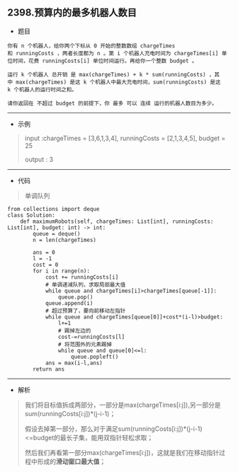 2398.预算内的最多机器人数目
----------
- 题目
>
    你有 n 个机器人，给你两个下标从 0 开始的整数数组 chargeTimes 和 runningCosts ，两者长度都为 n 。第 i 个机器人充电时间为 chargeTimes[i] 单位时间，花费 runningCosts[i] 单位时间运行。再给你一个整数 budget 。

    运行 k 个机器人 总开销 是 max(chargeTimes) + k * sum(runningCosts) ，其中 max(chargeTimes) 是这 k 个机器人中最大充电时间，sum(runningCosts) 是这 k 个机器人的运行时间之和。
    
    请你返回在 不超过 budget 的前提下，你 最多 可以 连续 运行的机器人数目为多少。
----------
- 示例
> input :chargeTimes = [3,6,1,3,4], runningCosts = [2,1,3,4,5], budget = 25
>
> output : 3
----------
 - 代码
>
> 单调队列
> 
    from collections import deque
    class Solution:
        def maximumRobots(self, chargeTimes: List[int], runningCosts: List[int], budget: int) -> int:
            queue = deque()
            n = len(chargeTimes)
    
            ans = 0
            l = -1
            cost = 0
            for i in range(n):
                cost += runningCosts[i]
                # 单调递减队列，求取局部最大值
                while queue and chargeTimes[i]>chargeTimes[queue[-1]]:
                    queue.pop()
                queue.append(i)
                # 超过预算了，要向前移动左指针
                while queue and chargeTimes[queue[0]]+cost*(i-l)>budget:
                    l+=1
                    # 踢掉左边的
                    cost-=runningCosts[l]
                    # 将范围外的元素踢掉
                    while queue and queue[0]<=l:
                        queue.popleft()
                ans = max(i-l,ans)
            return ans
>
        
----------
- 解析
> 
> 我们将目标值拆成两部分，一部分是max(chargeTimes[i:j]),另一部分是sum(runningCosts[i:j])*(j-i-1)；
> 
> 假设去掉第一部分，那么对于满足sum(runningCosts[i:j])*(j-i-1)<=budget的最长子集，能用双指针轻松求取；
> 
> 然后我们再看第一部分max(chargeTimes[i:j])，这就是我们在移动指针过程中形成的**滑动窗口最大值**；
>